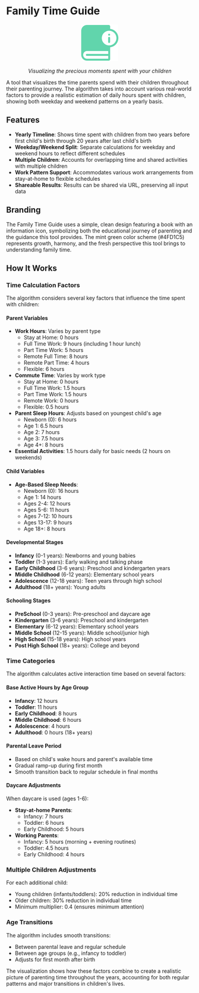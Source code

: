 # Family Time Guide

<div align="center">
  <img src="logo.png" alt="Family Time Guide Logo" width="100" height="100">
  <p><em>Visualizing the precious moments spent with your children</em></p>
</div>

A tool that visualizes the time parents spend with their children throughout their parenting journey. The algorithm takes into account various real-world factors to provide a realistic estimation of daily hours spent with children, showing both weekday and weekend patterns on a yearly basis.

## Features

- **Yearly Timeline**: Shows time spent with children from two years before first child's birth through 20 years after last child's birth
- **Weekday/Weekend Split**: Separate calculations for weekday and weekend hours to reflect different schedules
- **Multiple Children**: Accounts for overlapping time and shared activities with multiple children
- **Work Pattern Support**: Accommodates various work arrangements from stay-at-home to flexible schedules
- **Shareable Results**: Results can be shared via URL, preserving all input data

## Branding

The Family Time Guide uses a simple, clean design featuring a book with an information icon, symbolizing both the educational journey of parenting and the guidance this tool provides. The mint green color scheme (#4FD1C5) represents growth, harmony, and the fresh perspective this tool brings to understanding family time.

## How It Works

### Time Calculation Factors

The algorithm considers several key factors that influence the time spent with children:

#### Parent Variables
- **Work Hours**: Varies by parent type
  - Stay at Home: 0 hours
  - Full Time Work: 9 hours (including 1 hour lunch)
  - Part Time Work: 5 hours
  - Remote Full Time: 8 hours
  - Remote Part Time: 4 hours
  - Flexible: 6 hours
- **Commute Time**: Varies by work type
  - Stay at Home: 0 hours
  - Full Time Work: 1.5 hours
  - Part Time Work: 1.5 hours
  - Remote Work: 0 hours
  - Flexible: 0.5 hours
- **Parent Sleep Hours**: Adjusts based on youngest child's age
  - Newborn (0): 6 hours
  - Age 1: 6.5 hours
  - Age 2: 7 hours
  - Age 3: 7.5 hours
  - Age 4+: 8 hours
- **Essential Activities**: 1.5 hours daily for basic needs (2 hours on weekends)

#### Child Variables
- **Age-Based Sleep Needs**:
  - Newborn (0): 16 hours
  - Age 1: 14 hours
  - Ages 2-4: 12 hours
  - Ages 5-6: 11 hours
  - Ages 7-12: 10 hours
  - Ages 13-17: 9 hours
  - Age 18+: 8 hours

#### Developmental Stages
- **Infancy** (0-1 years): Newborns and young babies
- **Toddler** (1-3 years): Early walking and talking phase
- **Early Childhood** (3-6 years): Preschool and kindergarten years
- **Middle Childhood** (6-12 years): Elementary school years
- **Adolescence** (12-18 years): Teen years through high school
- **Adulthood** (18+ years): Young adults

#### Schooling Stages
- **PreSchool** (0-3 years): Pre-preschool and daycare age
- **Kindergarten** (3-6 years): Preschool and kindergarten
- **Elementary** (6-12 years): Elementary school years
- **Middle School** (12-15 years): Middle school/junior high
- **High School** (15-18 years): High school years
- **Post High School** (18+ years): College and beyond

### Time Categories

The algorithm calculates active interaction time based on several factors:

#### Base Active Hours by Age Group
- **Infancy**: 12 hours
- **Toddler**: 11 hours
- **Early Childhood**: 8 hours
- **Middle Childhood**: 6 hours
- **Adolescence**: 4 hours
- **Adulthood**: 0 hours (18+ years)

#### Parental Leave Period
- Based on child's wake hours and parent's available time
- Gradual ramp-up during first month
- Smooth transition back to regular schedule in final months

#### Daycare Adjustments
When daycare is used (ages 1-6):
- **Stay-at-home Parents**:
  - Infancy: 7 hours
  - Toddler: 6 hours
  - Early Childhood: 5 hours
- **Working Parents**:
  - Infancy: 5 hours (morning + evening routines)
  - Toddler: 4.5 hours
  - Early Childhood: 4 hours

### Multiple Children Adjustments

For each additional child:
- Young children (infants/toddlers): 20% reduction in individual time
- Older children: 30% reduction in individual time
- Minimum multiplier: 0.4 (ensures minimum attention)

### Age Transitions

The algorithm includes smooth transitions:
- Between parental leave and regular schedule
- Between age groups (e.g., infancy to toddler)
- Adjusts for first month after birth

The visualization shows how these factors combine to create a realistic picture of parenting time throughout the years, accounting for both regular patterns and major transitions in children's lives. 